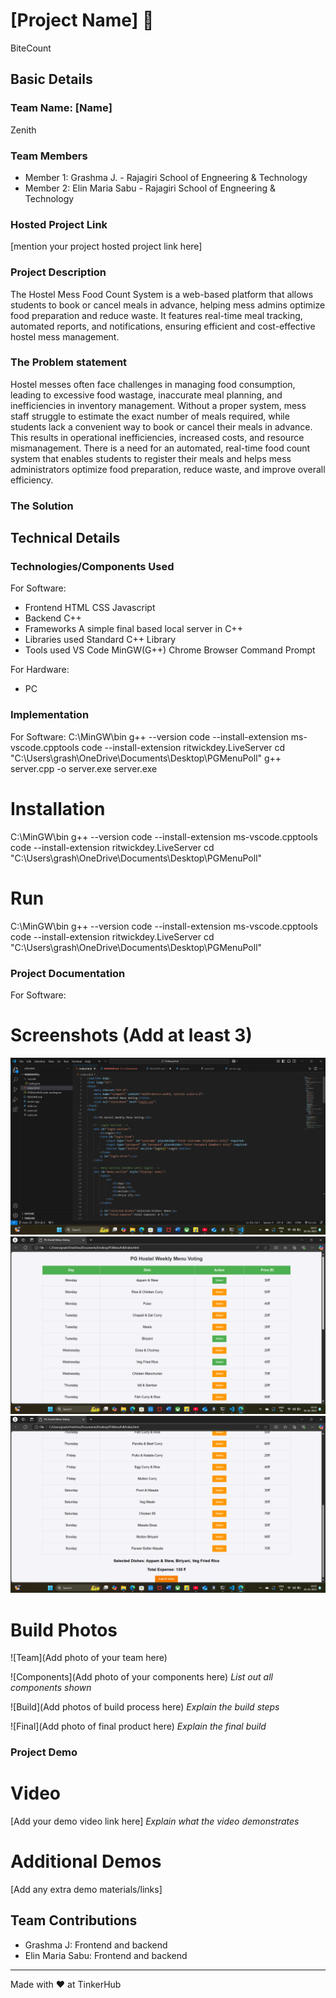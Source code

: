 # [Project Name] 🎯
BiteCount

## Basic Details
### Team Name: [Name]
Zenith


### Team Members
- Member 1: Grashma J. - Rajagiri School of Engneering & Technology
- Member 2: Elin Maria Sabu - Rajagiri School of Engneering & Technology

### Hosted Project Link
[mention your project hosted project link here]

### Project Description
The Hostel Mess Food Count System is a web-based platform that allows students to book or cancel meals in advance, helping mess admins optimize food preparation and reduce waste. It features real-time meal tracking, automated reports, and notifications, ensuring efficient and cost-effective hostel mess management.

### The Problem statement
Hostel messes often face challenges in managing food consumption, leading to excessive food wastage, inaccurate meal planning, and inefficiencies in inventory management. Without a proper system, mess staff struggle to estimate the exact number of meals required, while students lack a convenient way to book or cancel their meals in advance. This results in operational inefficiencies, increased costs, and resource mismanagement. There is a need for an automated, real-time food count system that enables students to register their meals and helps mess administrators optimize food preparation, reduce waste, and improve overall efficiency.

### The Solution


## Technical Details
### Technologies/Components Used
For Software:
- Frontend
   HTML 
   CSS
   Javascript
- Backend
   C++
- Frameworks
   A simple final based local server in C++
- Libraries used
   Standard C++ Library
- Tools used
   VS Code
   MinGW(G++)
   Chrome Browser
   Command Prompt

For Hardware:
- PC

### Implementation
For Software:
 C:\MinGW\bin
 g++ --version
 code --install-extension ms-vscode.cpptools
 code --install-extension ritwickdey.LiveServer
 cd "C:\Users\grash\OneDrive\Documents\Desktop\PGMenuPoll"
 g++ server.cpp -o server.exe
 server.exe
# Installation
  C:\MinGW\bin
 g++ --version
 code --install-extension ms-vscode.cpptools
 code --install-extension ritwickdey.LiveServer
 cd "C:\Users\grash\OneDrive\Documents\Desktop\PGMenuPoll"

# Run
 C:\MinGW\bin
 g++ --version
 code --install-extension ms-vscode.cpptools
 code --install-extension ritwickdey.LiveServer
 cd "C:\Users\grash\OneDrive\Documents\Desktop\PGMenuPoll"

### Project Documentation
For Software:

# Screenshots (Add at least 3)
![alt text](image.png)
![alt text](image-1.png)
![alt text](image-2.png)



# Build Photos
![Team](Add photo of your team here)


![Components](Add photo of your components here)
*List out all components shown*

![Build](Add photos of build process here)
*Explain the build steps*

![Final](Add photo of final product here)
*Explain the final build*

### Project Demo
# Video
[Add your demo video link here]
*Explain what the video demonstrates*

# Additional Demos
[Add any extra demo materials/links]

## Team Contributions
- Grashma J: Frontend and backend
- Elin Maria Sabu: Frontend and backend


---
Made with ❤️ at TinkerHub
